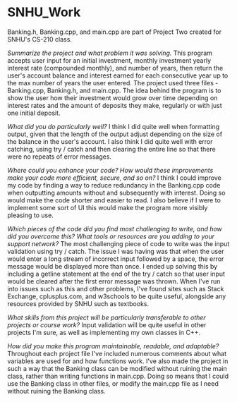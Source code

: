 # SNHU_Work
Banking.h, Banking.cpp, and main.cpp are part of Project Two created for SNHU's CS-210 class.

*Summarize the project and what problem it was solving.*
This program accepts user input for an initial investment, monthly investment yearly interest rate (compounded monthly), and number of years, then return the user's account balance and interest earned for each consecutive year up to the max number of years the user entered. The project used three files - Banking.cpp, Banking.h, and main.cpp. The idea behind the program is to show the user how their investment would grow over time depending on interest rates and the amount of deposits they make, regularly or with just one initial deposit.
 
*What did you do particularly well?*
I think I did quite well when formatting output, given that the length of the output adjust depending on the size of the balance in the user's account. I also think I did quite well with error catching, using try / catch and then clearing the entire line so that there were no repeats of error messages.

*Where could you enhance your code? How would these improvements make your code more efficient, secure, and so on?*
I think I could improve my code by finding a way to reduce redundancy in the Banking.cpp code when outputting amounts without and subsequently with interest. Doing so would make the code shorter and easier to read. I also believe if I were to implement some sort of UI this would make the program more visibly pleasing to use.

*Which pieces of the code did you find most challenging to write, and how did you overcome this? What tools or resources are you adding to your support network?*
The most challenging piece of code to write was the input validation using try / catch. The issue I was having was that when the user would enter a long stream of incorrect input followed by a space, the error message would be displayed more than once. I ended up solving this by including a getline statement at the end of the try / catch so that user input would be cleared after the first error message was thrown. When I've run into issues such as this and other problems, I've found sites such as Stack Exchange, cplusplus.com, and w3schools to be quite useful, alongside any resources provided by SNHU such as textbooks.

*What skills from this project will be particularly transferable to other projects or course work?*
Input validation will be quite useful in other projects I'm sure, as well as implementing my own classes in C++.

*How did you make this program maintainable, readable, and adaptable?*
Throughout each project file I've included numerous comments about what variables are used for and how functions work. I've also made the project in such a way that the Banking class can be modified without ruining the main class, rather than writing functions in main.cpp. Doing so means that I could use the Banking class in other files, or modify the main.cpp file as I need without ruining the Banking class.
